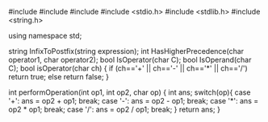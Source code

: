 #include<iostream>
#include<stack>
#include<string>
#include <stdio.h>
#include <stdlib.h>
#include <string.h>

using namespace std;

string InfixToPostfix(string expression);
int HasHigherPrecedence(char operator1, char operator2);
bool IsOperator(char C);
bool IsOperand(char C);
bool isOperator(char ch)
{
    if (ch=='+' || ch=='-' || ch=='*' || ch=='/')
        return true;
    else
        return false;
}


int performOperation(int op1, int op2, char op)
{
    int ans;
    switch(op){
    case '+':
        ans = op2 + op1;
        break;
    case '-':
        ans = op2 - op1;
        break;
    case '*':
        ans = op2 * op1;
        break;
    case '/':
        ans = op2 / op1;
        break;
    }
    return ans;
}
